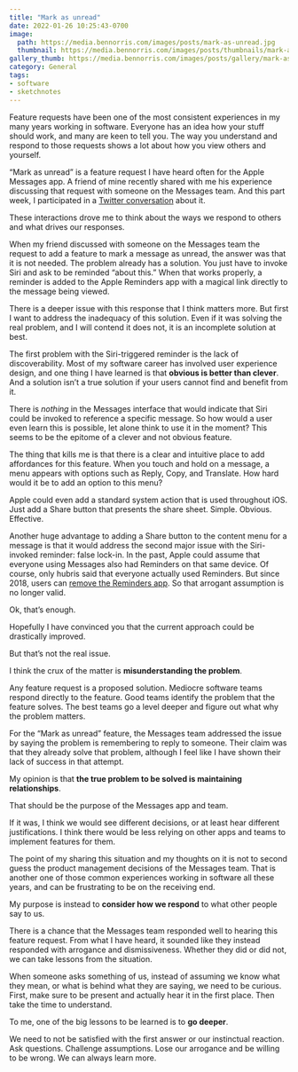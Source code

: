 ```yaml
---
title: "Mark as unread"
date: 2022-01-26 10:25:43-0700
image: 
  path: https://media.bennorris.com/images/posts/mark-as-unread.jpg
  thumbnail: https://media.bennorris.com/images/posts/thumbnails/mark-as-unread.jpg
gallery_thumb: https://media.bennorris.com/images/posts/gallery/mark-as-unread.jpg
category: General
tags:
- software
- sketchnotes
---
```


Feature requests have been one of the most consistent experiences in my many years working in software. Everyone has an idea how your stuff should work, and many are keen to tell you. The way you understand and respond to those requests shows a lot about how you view others and yourself.

“Mark as unread” is a feature request I have heard often for the Apple Messages app. A friend of mine recently shared with me his experience discussing that request with someone on the Messages team. And this part week, I participated in a [Twitter conversation](https://twitter.com/bsndesign/status/1482916440319479808?s=20) about it.

These interactions drove me to think about the ways we respond to others and what drives our responses.

When my friend discussed with someone on the Messages team the request to add a feature to mark a message as unread, the answer was that it is not needed. The problem already has a solution. You just have to invoke Siri and ask to be reminded “about this.” When that works properly, a reminder is added to the Apple Reminders app with a magical link directly to the message being viewed.

There is a deeper issue with this response that I think matters more. But first I want to address the inadequacy of this solution. Even if it was solving the real problem, and I will contend it does not, it is an incomplete solution at best.

The first problem with the Siri-triggered reminder is the lack of discoverability. Most of my software career has involved user experience design, and one thing I have learned is that **obvious is better than clever**. And a solution isn’t a true solution if your users cannot find and benefit from it.

There is *nothing* in the Messages interface that would indicate that Siri could be invoked to reference a specific message. So how would a user even learn this is possible, let alone think to use it in the moment? This seems to be the epitome of a clever and not obvious feature.

The thing that kills me is that there is a clear and intuitive place to add affordances for this feature. When you touch and hold on a message, a menu appears with options such as Reply, Copy, and Translate. How hard would it be to add an option to this menu?

Apple could even add a standard system action that is used throughout iOS. Just add a Share button that presents the share sheet. Simple. Obvious. Effective.

Another huge advantage to adding a Share button to the content menu for a message is that it would address the second major issue with the Siri-invoked reminder: false lock-in. In the past, Apple could assume that everyone using Messages also had Reminders on that same device. Of course, only hubris said that everyone actually used Reminders. But since 2018, users can [remove the Reminders app](https://support.apple.com/en-us/HT208094). So that arrogant assumption is no longer valid.

Ok, that’s enough.

Hopefully I have convinced you that the current approach could be drastically improved.

But that’s not the real issue.

I think the crux of the matter is **misunderstanding the problem**.

Any feature request is a proposed solution. Mediocre software teams respond directly to the feature. Good teams identify the problem that the feature solves. The best teams go a level deeper and figure out what why the problem matters.

For the “Mark as unread” feature, the Messages team addressed the issue by saying the problem is remembering to reply to someone. Their claim was that they already solve that problem, although I feel like I have shown their lack of success in that attempt.

My opinion is that **the true problem to be solved is maintaining relationships**.

That should be the purpose of the Messages app and team.

If it was, I think we would see different decisions, or at least hear different justifications. I think there would be less relying on other apps and teams to implement features for them.

The point of my sharing this situation and my thoughts on it is not to second guess the product management decisions of the Messages team. That is another one of those common experiences working in software all these years, and can be frustrating to be on the receiving end.

My purpose is instead to **consider how we respond** to what other people say to us.

There is a chance that the Messages team responded well to hearing this feature request. From what I have heard, it sounded like they instead responded with arrogance and dismissiveness. Whether they did or did not, we can take lessons from the situation.

When someone asks something of us, instead of assuming we know what they mean, or what is behind what they are saying, we need to be curious. First, make sure to be present and actually hear it in the first place. Then take the time to understand.

To me, one of the big lessons to be learned is to **go deeper**.

We need to not be satisfied with the first answer or our instinctual reaction. Ask questions. Challenge assumptions. Lose our arrogance and be willing to be wrong. We can always learn more.

